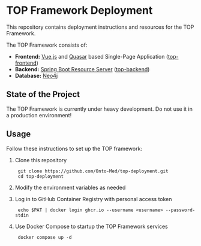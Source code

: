 # TOP Framework Deployment
This repository contains deployment instructions and resources for the TOP Framework.

The TOP Framework consists of:

* **Frontend:** [Vue.js](https://vuejs.org) and [Quasar](https://quasar.dev) based Single-Page Application ([top-frontend](https://github.com/Onto-Med/top-frontend))
* **Backend:** [Spring Boot Resource Server](https://docs.spring.io/spring-security/reference/servlet/oauth2/resource-server/index.html) ([top-backend](https://github.com/Onto-Med/top-backend))
* **Database:** [Neo4j](https://neo4j.com)

## State of the Project
The TOP Framework is currently under heavy development. Do not use it in a production environment!

## Usage
Follow these instructions to set up the TOP framework:

1. Clone this repository

        git clone https://github.com/Onto-Med/top-deployment.git
        cd top-deployment
2. Modify the environment variables as needed
3. Log in to GitHub Container Registry with personal access token

        echo $PAT | docker login ghcr.io --username <username> --password-stdin
4. Use Docker Compose to startup the TOP Framework services

        docker compose up -d
